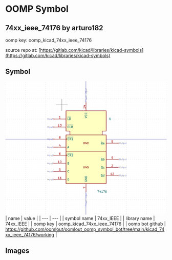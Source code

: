 # OOMP Symbol  
## 74xx_ieee_74176  by arturo182  
  
oomp key: oomp_kicad_74xx_ieee_74176  
  
source repo at: [https://gitlab.com/kicad/libraries/kicad-symbols](https://gitlab.com/kicad/libraries/kicad-symbols)  
## Symbol  
  
[![working.png](working_600.png)](working.png)  
| name | value | 
| --- | --- | 
| symbol name | 74xx_IEEE | 
| library name | 74xx_IEEE | 
| oomp key | oomp_kicad_74xx_ieee_74176 | 
| oomp bot github | https://github.com/oomlout/oomlout_oomp_symbol_bot/tree/main/kicad_74xx_ieee_74176/working | 
## Images  
